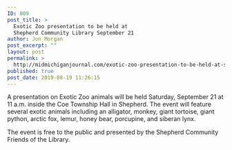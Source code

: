 ```yaml
---
ID: 809
post_title: >
  Exotic Zoo presentation to be held at
  Shepherd Community Library September 21
author: Jon Morgan
post_excerpt: ""
layout: post
permalink: >
  http://midmichiganjournal.com/exotic-zoo-presentation-to-be-held-at-shepherd-community-library-september-21
published: true
post_date: 2019-08-19 11:26:15
---
```

A presentation on Exotic Zoo animals will be held Saturday, September 21 at 11 a.m. inside the Coe Township Hall in Shepherd. The event will feature several exotic animals including an alligator, monkey, giant tortoise, giant python, arctic fox, lemur, honey bear, porcupine, and siberan lynx.

The event is free to the public and presented by the Shepherd Community Friends of the Library.